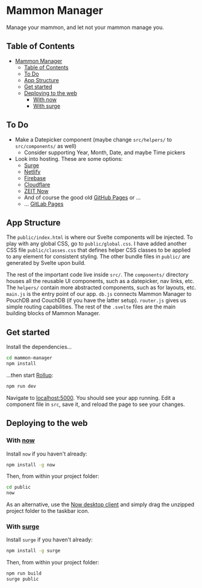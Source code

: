 # Mammon Manager

Manage your mammon, and let not your mammon manage you.

## Table of Contents

- [Mammon Manager](#mammon-manager)
  - [Table of Contents](#table-of-contents)
  - [To Do](#to-do)
  - [App Structure](#app-structure)
  - [Get started](#get-started)
  - [Deploying to the web](#deploying-to-the-web)
    - [With now](#with-now)
    - [With surge](#with-surge)

## To Do

* Make a Datepicker component (maybe change `src/helpers/` to `src/components/` as well)
  * Consider supporting Year, Month, Date, and maybe Time pickers
* Look into hosting. These are some options:
  * [Surge](https://github.com/sintaxi/surge)
  * [Netlify](https://www.netlify.com)
  * [Firebase](https://firebase.google.com)
  * [Cloudflare](https://www.cloudflare.com)
  * [ZEIT Now](https://zeit.co)
  * And of course the good old [GitHub Pages](https://pages.github.com) or ...
  * ... [GitLab Pages](https://about.gitlab.com/product/pages)

## App Structure

The `public/index.html` is where our Svelte components will be injected. To play with any global CSS, go to `public/global.css`. I have added another CSS file `public/classes.css` that defines helper CSS classes to be applied to any element for consistent styling. The other bundle files in `public/` are generated by Svelte upon build.

The rest of the important code live inside `src/`. The `components/` directory houses all the reusable UI components, such as a datepicker, nav links, etc. The `helpers/` contain more abstracted components, such as for layouts, etc. `main.js` is the entry point of our app. `db.js` connects Mammon Manager to PouchDB and CouchDB (if you have the latter setup). `router.js` gives us simple routing capabilities. The rest of the `.svelte` files are the main building blocks of Mammon Manager.

## Get started

Install the dependencies...

```bash
cd mammon-manager
npm install
```

...then start [Rollup](https://rollupjs.org):

```bash
npm run dev
```

Navigate to [localhost:5000](http://localhost:5000). You should see your app running. Edit a component file in `src`, save it, and reload the page to see your changes.

## Deploying to the web

### With [now](https://zeit.co/now)

Install `now` if you haven't already:

```bash
npm install -g now
```

Then, from within your project folder:

```bash
cd public
now
```

As an alternative, use the [Now desktop client](https://zeit.co/download) and simply drag the unzipped project folder to the taskbar icon.

### With [surge](https://surge.sh/)

Install `surge` if you haven't already:

```bash
npm install -g surge
```

Then, from within your project folder:

```bash
npm run build
surge public
```
